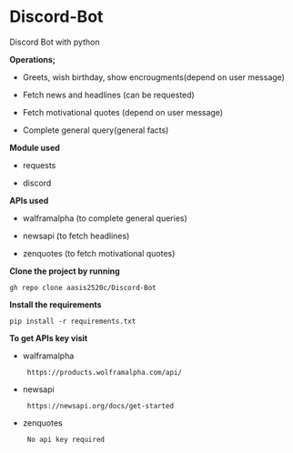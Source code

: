 # Discord-Bot
Discord Bot with python



**Operations;**

- Greets, wish birthday, show encrougments(depend on user message)

- Fetch news and headlines (can be requested)

- Fetch motivational quotes (depend on user message)

- Complete general query(general facts)



**Module used**

- requests 

- discord 



**APIs used**

- walframalpha (to complete general queries)

- newsapi (to fetch headlines)

- zenquotes (to fetch motivational quotes)



**Clone the project by running**

```gh repo clone aasis2520c/Discord-Bot```




**Install the requirements**

```pip install -r requirements.txt```



**To get APIs key visit**

- walframalpha 

       https://products.wolframalpha.com/api/

- newsapi

       https://newsapi.org/docs/get-started

- zenquotes 

       No api key required 


